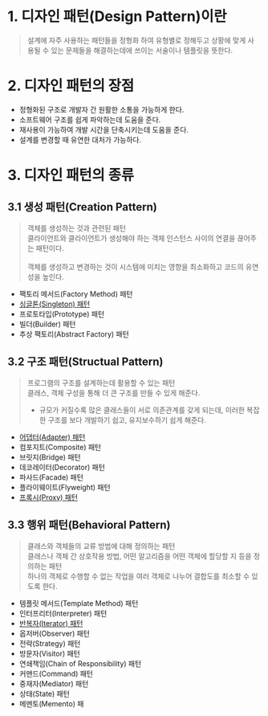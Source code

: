 # 1. 디자인 패턴(Design Pattern)이란
> 설계에 자주 사용하는 패턴들을 정형화 하여 유형별로 정해두고 상황에 맞게 사용될 수 있는 문제들을 해결하는데에 쓰이는 서술이나 템플릿을 뜻한다.

# 2. 디자인 패턴의 장점
- 정형화된 구조로 개발자 간 원활한 소통을 가능하게 한다.
- 소프트웨어 구조를 쉽게 파악하는데 도움을 준다.
- 재사용이 가능하여 개발 시간을 단축시키는데 도움을 준다.
- 설계를 변경할 때 유연한 대처가 가능하다.

# 3. 디자인 패턴의 종류

## 3.1 생성 패턴(Creation Pattern)
> 객체를 생성하는 것과 관련된 패턴  <br/>
> 클라이언트와 클라이언트가 생성해야 하는 객체 인스턴스 사이의 연결을 끊어주는 패턴이다.<br/>  
> 객체를 생성하고 변경하는 것이 시스템에 미치는 영향을 최소화하고 코드의 유연성을 높인다.

- 팩토리 메서드(Factory Method) 패턴
- [싱글톤(Singleton) 패턴](https://hyunbenny.tistory.com/138)
- 프로토타입(Prototype) 패턴
- 빌더(Builder) 패턴
- 추상 팩토리(Abstract Factory) 패턴

## 3.2 구조 패턴(Structual Pattern)
> 프로그램의 구조를 설계하는데 활용할 수 있는 패턴  <br/>
> 클래스, 객체 구성을 통해 더 큰 구조를 만들 수 있게 해준다. <br/>
> - 규모가 커질수록 많은 클래스들이 서로 의존관계를 갖게 되는데, 이러한 복잡한 구조를 보다 개발하기 쉽고, 유지보수하기 쉽게 해준다.

- [어댑터(Adapter) 패턴](https://hyunbenny.tistory.com/139)
- 컴포지트(Composite) 패턴
- 브릿지(Bridge) 패턴
- 데코레이터(Decorator) 패턴
- 파사드(Facade) 패턴
- 플라이웨이트(Flyweight) 패턴
- [프록시(Proxy) 패턴](https://hyunbenny.tistory.com/140)

## 3.3 행위 패턴(Behavioral Pattern)
> 클래스와 객체들의 교류 방법에 대해 정의하는 패턴<br/>
> 클래스나 객체 간 상호작용 방법, 어떤 알고리즘을 어떤 객체에 할당할 지 등을 정의하는 패턴<br/>
> 하나의 객체로 수행할 수 없는 작업을 여러 객체로 나누어 결합도를 최소할 수 있도록 한다.

- 템플릿 메서드(Template Method) 패턴
- 인터프리터(Interpreter) 패턴
- [반복자(Iterator) 패턴](https://github.com/hyunbenny/study/blob/main/%EB%94%94%EC%9E%90%EC%9D%B8%ED%8C%A8%ED%84%B4/Iterator%ED%8C%A8%ED%84%B4.md)
- 옵저버(Observer) 패턴
- 전략(Strategy) 패턴
- 방문자(Visitor) 패턴
- 연쇄책임(Chain of Responsibility) 패턴
- 커맨드(Command) 패턴
- 중재자(Mediator) 패턴
- 상태(State) 패턴
- 메멘토(Memento) 패
